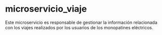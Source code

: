 # microservicio_viaje
Este microservicio es responsable de gestionar la información relacionada con los viajes realizados por los usuarios de los monopatines eléctricos.
